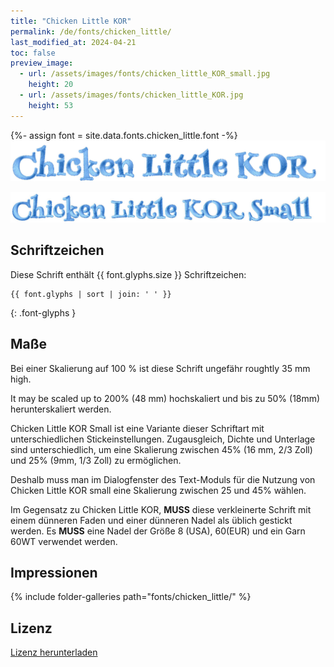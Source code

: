 ```yaml
---
title: "Chicken Little KOR"
permalink: /de/fonts/chicken_little/
last_modified_at: 2024-04-21
toc: false
preview_image:
  - url: /assets/images/fonts/chicken_little_KOR_small.jpg
    height: 20
  - url: /assets/images/fonts/chicken_little_KOR.jpg
    height: 53
---
```

{%- assign font = site.data.fonts.chicken_little.font -%}
![Chicken Little KOR](/assets/images/fonts/chicken_little_KOR.jpg)

![Chicken Little](/assets/images/fonts/chicken_little_KOR_small.jpg)


## Schriftzeichen

Diese Schrift enthält  {{ font.glyphs.size }} Schriftzeichen:

```
{{ font.glyphs | sort | join: ' ' }}
```
{: .font-glyphs }


## Maße

Bei einer Skalierung auf 100 % ist diese Schrift ungefähr roughtly 35 mm high.

It may be scaled up to 200% (48 mm)  hochskaliert und bis zu  50% (18mm) herunterskaliert werden.

Chicken Little KOR Small  ist eine Variante dieser Schriftart mit unterschiedlichen Stickeinstellungen. 
Zugausgleich, Dichte und Unterlage sind unterschiedlich, um eine Skalierung zwischen 45% (16 mm, 2/3 Zoll) und 25% (9mm, 1/3 Zoll) zu ermöglichen.

Deshalb muss man im Dialogfenster des Text-Moduls für die Nutzung von Chicken Little KOR small eine Skalierung zwischen 25 und 45% wählen.

Im Gegensatz zu Chicken Little KOR, **MUSS** diese verkleinerte Schrift mit einem dünneren Faden und einer dünneren Nadel als üblich gestickt werden. Es **MUSS** eine Nadel der Größe 8 (USA), 60(EUR) und ein Garn 60WT verwendet werden.


## Impressionen

{% include folder-galleries path="fonts/chicken_little/" %}


## Lizenz

[Lizenz herunterladen](https://github.com/inkstitch/inkstitch/tree/main/fonts/chicken_little/LICENSE)
